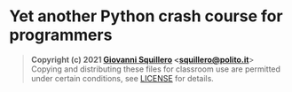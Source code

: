 # Yet another Python crash course for programmers

> **Copyright (c) 2021 [Giovanni Squillero](https://squillero.github.io/) <[squillero@polito.it](mailto:squillero@polito.it)**>  
Copying and distributing these files for classroom use are permitted under certain conditions, see [LICENSE](./LICENSE.md) for details.  
